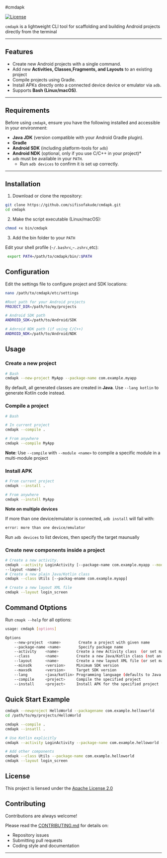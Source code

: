 #cmdapk

[![License](https://img.sheilds.io/badge/license-Apache%202.0-blue.svg)](LICENSE)

`cmdapk` is a lightweight CLI tool for scaffolding and building Android projects directly from the terminal

---

## Features
- Create new Android projects with a single command.
- Add new **Activities, Classes,Fragments, and Layouts** to an existing project
- Compile projects using Gradle.
- Install APKs directly onto a connected device device or emulator via `adb`.
- Supports **Bash (Linux/macOS)**.

---

## Requirements
Before using `cmdapk`, ensure you have the following installed and accessible in your environment:

- **Java JDK** (version compatible with your Android Gradle plugin).
- **Gradle**
- **Android SDK** (including platform-tools for `adb`)
- **Android NDK** (optional, only if you use C/C++ in your project)*
- `adb` must be available in your `PATH`.
	- Run `adb devices` to confirm it is set up correctly.

---

## Installation
1. Download or clone the repository:

```bash
git clone https://github.com/sifisofakude/cmdapk.git
cd cmdapk
```
     
2. Make the script executable (Linux/macOS):

```bash
chmod +x bin/cmdapk
```
3. Add the bin folder to your `PATH`
 
 Edit your shell profile (`~/.bashrc`,`~.zshrc`,etc):
 
```bash
 export PATH=/path/to/cmdapk/bin/:$PATH
```

## Configuration

Edit the settings file to configure project and SDK locations:

```bash
nano /path/to/cmdapk/etc/settings

#Root path for your Android projects
PROJECT_DIR=/path/to/my/projects

# Android SDK path
ANDROID_SDK=/path/to/Android/SDK

# Adnroid NDK path (if using C/C++)
ANDROID_NDK=/path/to/Android/NDK
```

## Usage
### Create a new project

```bash
# Bash 
cmdapk --new-project MyApp --package-name com.example.myapp

```

By default, all generated classes are created in **Java**.
Use `--lang kotlin` to generate Kotlin code instead.

### Compile a project

```bash
# Bash

# In current project
cmdapk --compile .

# From anywhere
cmdapk --compile MyApp
```

**Note**: Use `--compile` with `--module <name>` to compile a specific module in a multi-module project

### Install APK

```bash
# From current project
cmdapk --install .

# From anywhere
cmdapk --install MyApp
```

**Note on multiple devices**

If more than one device/emulator is connected, `adb install` will fail with:
```bash
error: more than one device/emulator
```

Run `adb devices` to list devices, then specify the target maunually

### Create new components inside a project

```bash
# Create a new activity.
cmdapk --activity LoginActivity [--package-name com.example.myapp --module <name>
--layout <name>]
# Create a new plain Java/Kotlin class 
cmdapk --class Utils [--packag-ename com.example.myapp]

# Create a new layout XML file
cmdapk --layout login_screen

```

## Command Otptions

Run `cmapk --help` for all options:

```bash
usage: cmdapk [options]

Options
    --new-project  <name>        Create a project with given name
    --package-name <name>        Specify package name
    --activity    <name>        Create a new Activity class  (or set main activity during project creation)
    --class       <name>        Create a new Java/Kotlin class (not an Activity)
    --layout      <name>        Create a new layout XML file (or set main layout during project creation)
    --minsdk      <version>     Minimum SDK version
    --maxsdk      <version>     Target SDK version
    --lang        <java/kotlin> Programming language (defaults to Java if not specified)
    --compile     <project>     Compile the specified project
    --install     <project>     Install APK for the specified project
```

## Quick Start Example
```bash
cmdapk --newproject HelloWorld --packagename com.example.helloworld
cd /path/to/my/projects/HelloWorld

cmdapk --compile .
cmdapk --insatll .

# Use Kotlin explicitly
cmdapk --activity LoginActivity --package-name com.example.helloworld --lang kotlin

# Add other components
cmdapk --class Utils --package-name com.example.helloworld
cmdapk --layout login_screen
```

## License

This project is liensed under the [Apache License 2.0](LICENSE)

## Contributing

Contributions are always welcome!

Please read the [CONTRIBUTING.md](CONTRIBUTING.md) for details on:

- Repository issues
- Submitting pull requests
- Coding style and documentation

---
